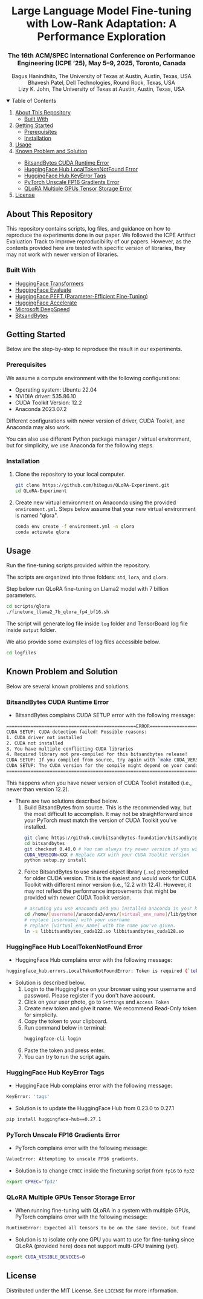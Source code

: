 <!-- PROJECT LOGO -->
<br />
<p align="center">

  <h1 align="center">Large Language Model Fine-tuning with Low-Rank Adaptation: A Performance Exploration</h3>
  <h3 align="center">The 16th ACM/SPEC International Conference on Performance Engineering (ICPE ’25), May 5–9, 2025, Toronto, Canada</h3>

  <p align="center">
    Bagus Hanindhito, The University of Texas at Austin, Austin, Texas, USA
    <br />
    Bhavesh Patel, Dell Technologies, Round Rock, Texas, USA
    <br />
    Lizy K. John, The University of Texas at Austin, Austin, Texas, USA
    <br />
  </p>
</p>



<!-- TABLE OF CONTENTS -->
<details open="open">
  <summary>Table of Contents</summary>
  <ol>
    <li>
      <a href="#about-this-repository">About This Repository</a>
      <ul>
        <li><a href="#built-with">Built With</a></li>
      </ul>
    </li>
    <li>
      <a href="#getting-started">Getting Started</a>
      <ul>
        <li><a href="#prerequisites">Prerequisites</a></li>
        <li><a href="#installation">Installation</a></li>
      </ul>
    </li>
    <li><a href="#usage">Usage</a></li>
    <li><a href="#known-problem-and-solution">Known Problem and Solution</a></li>
      <ul>
        <li><a href="#bitsandbytes-cuda-runtime-error">BitsandBytes CUDA Runtime Error</a></li>
        <li><a href="#huggingface-hub-localtokennotfound-error">HuggingFace Hub LocalTokenNotFound Error</a></li>
        <li><a href="#huggingface-hub-keyerror-tags">HuggingFace Hub KeyError Tags</a></li>
        <li><a href="#pytorch-unscale-fp16-gradients-error">PyTorch Unscale FP16 Gradients Error</a></li>
        <li><a href="#qlora-multiple-gpus-tensor-storage-error">QLoRA Multiple GPUs Tensor Storage Error</a></li>
      </ul>
    <li><a href="#license">License</a></li>
  </ol>
</details>


## About This Repository
This repository contains scripts, log files, and guidance on how to reproduce the experiments done in our paper.
We followed the ICPE Artifact Evaluation Track to improve reproducibility of our papers.
However, as the contents provided here are tested with specific version of libraries, they may not work with newer version of libraries. 

### Built With
* [HuggingFace Transformers](https://github.com/huggingface/transformers)
* [HuggingFace Evaluate](https://github.com/huggingface/evaluate)
* [HuggingFace PEFT (Parameter-Efficient Fine-Tuning)](https://github.com/huggingface/peft)
* [HuggingFace Accelerate](https://github.com/huggingface/accelerate)
* [Microsoft DeepSpeed](https://github.com/microsoft/DeepSpeed)
* [BitsandBytes](https://github.com/bitsandbytes-foundation/bitsandbytes)

## Getting Started
Below are the step-by-step to reproduce the result in our experiments.

### Prerequisites
We assume a compute environment with the following configurations:
* Operating system: Ubuntu 22.04
* NVIDIA driver: 535.86.10
* CUDA Toolkit Version: 12.2
* Anaconda 2023.07.2

Different configurations with newer version of driver, CUDA Toolkit, and Anaconda may also work.

You can also use different Python package manager / virtual environment, but for simplicity, we use Anaconda for the following steps.

### Installation

1. Clone the repository to your local computer.
   ```sh
   git clone https://github.com/hibagus/QLoRA-Experiment.git
   cd QLoRA-Experiment
   ```
2. Create new virtual environment on Anaconda using the provided `environment.yml`.
   Steps below assume that your new virtual environment is named "qlora".
   ```sh
   conda env create -f environment.yml -n qlora
   conda activate qlora
   ```

## Usage

Run the fine-tuning scripts provided within the repository.

The scripts are organized into three folders: `std`, `lora`, and `qlora`.

Step below run QLoRA fine-tuning on Llama2 model with 7 billion parameters.
```sh
cd scripts/qlora
./finetune_llama2_7b_qlora_fp4_bf16.sh
```

The script will generate log file inside `log` folder and TensorBoard log file inside `output` folder.

We also provide some examples of log files accessible below.
```sh
cd logfiles
```

## Known Problem and Solution

Below are several known problems and solutions.

### BitsandBytes CUDA Runtime Error
* BitsandBytes complains CUDA SETUP error with the following message:
```sh
================================================ERROR=====================================
CUDA SETUP: CUDA detection failed! Possible reasons:
1. CUDA driver not installed
2. CUDA not installed
3. You have multiple conflicting CUDA libraries
4. Required library not pre-compiled for this bitsandbytes release!
CUDA SETUP: If you compiled from source, try again with `make CUDA_VERSION=DETECTED_CUDA_VERSION` for example, `make CUDA_VERSION=113`.
CUDA SETUP: The CUDA version for the compile might depend on your conda install. Inspect CUDA version via `conda list | grep cuda`.
================================================================================
```
  This happens when you have newer version of CUDA Toolkit installed (i.e., newer than version 12.2).

* There are two solutions described below.
  1. Build BitsandBytes from source. This is the recommended way, but the most difficult to accomplish. It may not be straightforward since your PyTorch must match the version of CUDA Toolkit you've installed.
      ```sh
      git clone https://github.com/bitsandbytes-foundation/bitsandbytes.git
      cd bitsandbytes
      git checkout 0.40.0 # You can always try newer version if you wish
      CUDA_VERSION=XXX # Replace XXX with your CUDA Toolkit version
      python setup.py install
      ```
  2. Force BitsandBytes to use shared object library (`.so`) precompiled for older CUDA version. This is the easiest and would work for CUDA Toolkit with different minor version (i.e., 12.2 with 12.4). However, it may not reflect the performance improvements that might be provided with newer CUDA Toolkit version.
      ```sh
      # assuming you use Anaconda and you installed anaconda in your home directory and you use CUDA Toolkit version 12.8
      cd /home/[username]/anaconda3/envs/[virtual_env_name]/lib/python3.11/site-packages/bitsandbytes
      # replace [username] with your username
      # replace [virtual_env_name] with the name you've given.
      ln -s libbitsandbytes_cuda122.so libbitsandbytes_cuda128.so
      ```

### HuggingFace Hub LocalTokenNotFound Error
* HuggingFace Hub complains error with the following message:
```sh
huggingface_hub.errors.LocalTokenNotFoundError: Token is required (`token=True`), but no token found. You need to provide a token or be logged in to Hugging Face with `huggingface-cli login` or `huggingface_hub.login`. See https://huggingface.co/settings/tokens.
```
* Solution is described below.
  1. Login to the HuggingFace on your browser using your username and password. Please register if you don't have account.
  2. Click on your user photo, go to `Settings` and `Access Token`
  3. Create new token and give it name. We recommend Read-Only token for simplicity.
  4. Copy the token to your clipboard.
  5. Run command below in terminal:
     ```sh
     huggingface-cli login
     ```
  6. Paste the token and press enter.
  7. You can try to run the script again.

### HuggingFace Hub KeyError Tags
* HuggingFace Hub complains error with the following message:
```sh
KeyError: 'tags'
```
* Solution is to update the HuggingFace Hub from 0.23.0 to 0.27.1
```sh
pip install huggingface-hub==0.27.1
```

### PyTorch Unscale FP16 Gradients Error
* PyTorch complains error with the following message:
```sh
ValueError: Attempting to unscale FP16 gradients.
```

* Solution is to change `CPREC` inside the finetuning script from `fp16` to `fp32`
```sh
export CPREC='fp32'
```

### QLoRA Multiple GPUs Tensor Storage Error
* When running fine-tuning with QLoRA in a system with multiple GPUs, PyTorch complains error with the following message:
```sh
RuntimeError: Expected all tensors to be on the same device, but found at least two devices, cuda:6 and cuda:7! (when checking argument for argument mat2 in method wrapper_CUDA_mm)
```

* Solution is to isolate only one GPU you want to use for fine-tuning since QLoRA (provided here) does not support multi-GPU training (yet).
```sh
export CUDA_VISIBLE_DEVICES=0
```

## License

Distributed under the MIT License. See `LICENSE` for more information.

